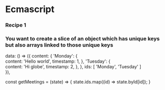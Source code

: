 # Ecmascript

### Recipe 1

### You want to create a slice of an object which has unique keys but also arrays linked to those unique keys

data: () => ({
    content: {
      'Monday': {       
        content: 'Hello world',
        timestamp: 1,
      },
      'Tuesday': {     
        content: 'Hi globe',
        timestamp: 2,
      },
    },
    ids: [ 'Monday', 'Tuesday' ]    
  }),
  
  const getMeetings = (state) => {
    state.ids.map((id) => state.byId[id]);
  }
